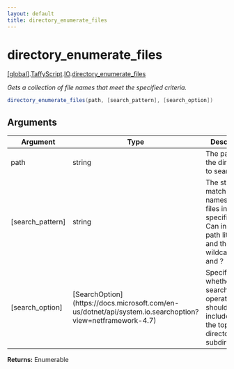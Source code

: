 ```yaml
---
layout: default
title: directory_enumerate_files
---
```


# directory_enumerate_files

[\[global\]]({{site.baseurl}}/docs/).[TaffyScript]({{site.baseurl}}/docs/TaffyScript/).[IO]({{site.baseurl}}/docs/TaffyScript/IO/).[directory_enumerate_files]({{site.baseurl}}/docs/TaffyScript/IO/directory_enumerate_files/)

_Gets a collection of file names that meet the specified criteria._

```cs
directory_enumerate_files(path, [search_pattern], [search_option])
```

## Arguments

<table>
  <col width="15%">
  <col width="15%">
  <thead>
    <tr>
      <th>Argument</th>
      <th>Type</th>
      <th>Description</th>
    </tr>
  </thead>
  <tbody>
    <tr>
      <td>path</td>
      <td>string</td>
      <td>The path of the directory to search.</td>
    </tr>
    <tr>
      <td>[search_pattern]</td>
      <td>string</td>
      <td>The string to match against names of the files in the specified path. Can include path literals and the wildcards * and ?</td>
    </tr>
    <tr>
      <td>[search_option]</td>
      <td>[SearchOption](https://docs.microsoft.com/en-us/dotnet/api/system.io.searchoption?view=netframework-4.7)</td>
      <td>Specifies whether the search operation should only include files in the top directory or all subdirectories.</td>
    </tr>
  </tbody>
</table>

**Returns:** Enumerable
